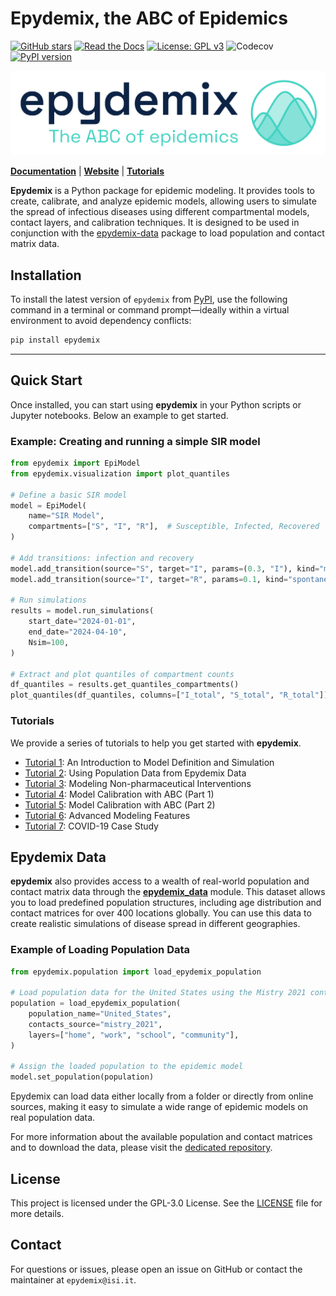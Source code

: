 # Epydemix, the ABC of Epidemics
[![GitHub stars](https://img.shields.io/github/stars/epistorm/epydemix.svg?style=social)](https://github.com/epistorm/epydemix/stargazers)
[![Read the Docs](https://readthedocs.org/projects/epydemix/badge/?version=latest)](https://epydemix.readthedocs.io/en/latest/?badge=latest)
[![License: GPL v3](https://img.shields.io/badge/License-GPLv3-blue.svg)](https://www.gnu.org/licenses/gpl-3.0)
![Codecov](https://codecov.io/gh/epistorm/epydemix/branch/main/graph/badge.svg)
[![PyPI version](https://img.shields.io/pypi/v/epydemix.svg)](https://pypi.org/project/epydemix/)

![Alt text](https://raw.githubusercontent.com/epistorm/epydemix/main/tutorials/img/epydemix-logo.png)


**[Documentation](https://epydemix.readthedocs.io/en/latest/)** | **[Website](https://www.epydemix.org/)** | **[Tutorials](https://github.com/epistorm/epydemix/tree/main/tutorials)**

**Epydemix** is a Python package for epidemic modeling. It provides tools to create, calibrate, and analyze epidemic models, allowing users to simulate the spread of infectious diseases using different compartmental models, contact layers, and calibration techniques. It is designed to be used in conjunction with the [epydemix-data](https://github.com/epistorm/epydemix-data/) package to load population and contact matrix data.


## Installation

To install the latest version of `epydemix` from [PyPI](https://pypi.org/project/epydemix/), use the following command in a terminal or command prompt—ideally within a virtual environment to avoid dependency conflicts:

```bash
pip install epydemix
```

---

## Quick Start

Once installed, you can start using **epydemix** in your Python scripts or Jupyter notebooks. Below an example to get started.

### Example: Creating and running a simple SIR model

```python
from epydemix import EpiModel
from epydemix.visualization import plot_quantiles

# Define a basic SIR model
model = EpiModel(
    name="SIR Model",
    compartments=["S", "I", "R"],  # Susceptible, Infected, Recovered
)

# Add transitions: infection and recovery
model.add_transition(source="S", target="I", params=(0.3, "I"), kind="mediated")
model.add_transition(source="I", target="R", params=0.1, kind="spontaneous")

# Run simulations
results = model.run_simulations(
    start_date="2024-01-01",
    end_date="2024-04-10",
    Nsim=100,
)

# Extract and plot quantiles of compartment counts
df_quantiles = results.get_quantiles_compartments()
plot_quantiles(df_quantiles, columns=["I_total", "S_total", "R_total"])
```

### Tutorials
We provide a series of tutorials to help you get started with **epydemix**.

- [Tutorial 1](https://github.com/epistorm/epydemix/blob/main/tutorials/1_Model_Definition_and_Simulation.ipynb): An Introduction to Model Definition and Simulation
- [Tutorial 2](https://github.com/epistorm/epydemix/blob/main/tutorials/2_Modeling_with_Population_Data.ipynb): Using Population Data from Epydemix Data
- [Tutorial 3](https://github.com/epistorm/epydemix/blob/main/tutorials/3_Modeling_Interventions.ipynb): Modeling Non-pharmaceutical Interventions
- [Tutorial 4](https://github.com/epistorm/epydemix/blob/main/tutorials/4_Model_Calibration_part1.ipynb): Model Calibration with ABC (Part 1)
- [Tutorial 5](https://github.com/epistorm/epydemix/blob/main/tutorials/5_Model_Calibration_part2.ipynb): Model Calibration with ABC (Part 2)
- [Tutorial 6](https://github.com/epistorm/epydemix/blob/main/tutorials/6_Advanced_Modeling_Features.ipynb): Advanced Modeling Features
- [Tutorial 7](https://github.com/epistorm/epydemix/blob/main/tutorials/7_Covid-19_Example.ipynb): COVID-19 Case Study


## Epydemix Data

**epydemix** also provides access to a wealth of real-world population and contact matrix data through the [**epydemix_data**](https://github.com/epistorm/epydemix-data/) module. This dataset allows you to load predefined population structures, including age distribution and contact matrices for over 400 locations globally. You can use this data to create realistic simulations of disease spread in different geographies.

### Example of Loading Population Data

```python
from epydemix.population import load_epydemix_population

# Load population data for the United States using the Mistry 2021 contact matrix
population = load_epydemix_population(
    population_name="United_States",
    contacts_source="mistry_2021",
    layers=["home", "work", "school", "community"],
)

# Assign the loaded population to the epidemic model
model.set_population(population)
```

Epydemix can load data either locally from a folder or directly from online sources, making it easy to simulate a wide range of epidemic models on real population data.

For more information about the available population and contact matrices and to download the data, please visit the [dedicated repository](https://github.com/epistorm/epydemix-data/).



## License

This project is licensed under the GPL-3.0 License. See the [LICENSE](LICENSE) file for more details.

## Contact

For questions or issues, please open an issue on GitHub or contact the maintainer at `epydemix@isi.it`.
